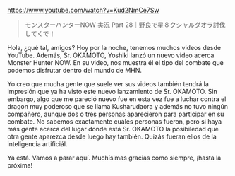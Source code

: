 https://www.youtube.com/watch?v=Kud2NmCe7Sw

> モンスターハンターNOW 実況 Part 28｜野良で星８クシャルダオラ討伐してくで！ 

Hola, ¿qué tal, amigos? Hoy por la noche, tenemos muchos videos desde YouTube. Además, Sr. OKAMOTO, Yoshiki lanzó un nuevo video acerca Monster Hunter NOW. En su video, nos muestra él el tipo del combate que podemos disfrutar dentro del mundo de MHN. 

Yo creo que mucha gente que suele ver sus videos también tendrá la impresión que ya ha visto este nuevo lanzamiento de Sr. OKAMOTO. Sin embargo, algo que me pareció nuevo fue en esta vez fue a luchar contra el dragon muy poderoso que se llama Kusharudaora y además no tuvo ningún compañero, aunque dos o tres personas aparecieron para participar en su combate. No sabemos exactamente cuáles personas fueron, pero si haya más gente acerca del lugar donde está Sr. OKAMOTO la posibiledad que otra gente aparezca desde luego hay también. Quizás fueran ellos de la inteligencia artificiál.

Ya está. Vamos a parar aquí. Muchísimas gracias como siempre, ¡hasta la próxima!
